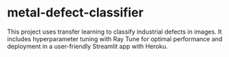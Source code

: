 # metal-defect-classifier
This project uses transfer learning to classify industrial defects in images. It includes hyperparameter tuning with Ray Tune for optimal performance and deployment in a user-friendly Streamlit app with Heroku.
